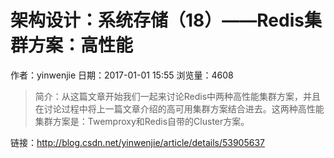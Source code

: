 # 架构设计：系统存储（18）——Redis集群方案：高性能
作者：yinwenjie
日期：2017-01-01 15:55
浏览量：4608
> 简介：从这篇文章开始我们一起来讨论Redis中两种高性能集群方案，并且在讨论过程中将上一篇文章介绍的高可用集群方案结合进去。这两种高性能集群方案是：Twemproxy和Redis自带的Cluster方案。

 链接：http://blog.csdn.net/yinwenjie/article/details/53905637
